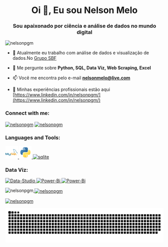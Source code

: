 <h1 align="center">Oi 👋, Eu sou Nelson Melo</h1>
<h3 align="center">Sou apaixonado por ciência e análise de dados no mundo digital</h3>

<p align="left"> <img src="https://komarev.com/ghpvc/?username=nelsonpgm&label=Profile%20views&color=0e75b6&style=flat" alt="nelsonpgm" /> </p>

- 🔭 Atualmente eu trabalho com análise de dados e visualização de dados.No [Grupo SBF](https://ri.gruposbf.com.br/)

- 💬 Me pergunte sobre **Python, SQL, Data Viz, Web Scraping, Excel**

- 📫 Você me encontra pelo e-mail **nelsonmelo@live.com**

- 📄 Minhas experiências profissionais estão aqui [https://www.linkedin.com/in/nelsonpgm/](https://www.linkedin.com/in/nelsonpgm/)

<h3 align="left">Connect with me:</h3>
<p align="left">
<a href="https://linkedin.com/in/nelsonpgm" target="blank"><img align="center" src="https://raw.githubusercontent.com/rahuldkjain/github-profile-readme-generator/master/src/images/icons/Social/linked-in-alt.svg" alt="nelsonpgm" height="30" width="40" /></a>
<a href="https://instagram.com/nelsonpgm" target="blank"><img align="center" src="https://raw.githubusercontent.com/rahuldkjain/github-profile-readme-generator/master/src/images/icons/Social/instagram.svg" alt="nelsonpgm" height="30" width="40" /></a>
</p>

<h3 align="left">Languages and Tools:</h4>
<p align="left"> <a href="https://www.mysql.com/" target="_blank" rel="noreferrer"> <img src="https://raw.githubusercontent.com/devicons/devicon/master/icons/mysql/mysql-original-wordmark.svg" alt="mysql" width="40" height="40"/> </a> <a href="https://www.python.org" target="_blank" rel="noreferrer"> <img src="https://raw.githubusercontent.com/devicons/devicon/master/icons/python/python-original.svg" alt="python" width="40" height="40"/> </a> <a href="https://www.sqlite.org/" target="_blank" rel="noreferrer"> <img src="https://www.vectorlogo.zone/logos/sqlite/sqlite-icon.svg" alt="sqlite" width="40" height="40"/> </a> </p>

<h3 align="left">Data Viz:</h4>
</a> <a href="https://www.python.org" target="_blank" rel="noreferrer"> <img src="https://www.klipfolio.com/sites/all/themes/klipfolio_theme/img/assets/googledatastudio-logo.png" alt="Data-Studio" width="160" height="40"/> 
      </a> <a href="https://www.python.org" target="_blank" rel="noreferrer"> <img src="https://www.microstrategy.com/content/dam/dev-images/ui-icons/microstrategy-logo_red.svg" alt="Power-Bi" width="160" height="40"/> </a> <a href="https://www.python.org" target="_blank" rel="noreferrer"> <img src="https://synackcertified.com/wp-content/uploads/2020/03/Microsoft-Power-BI-logo1.png" alt="Power-Bi" width="120" height="50"/> 


<p><img align="left" src="https://github-readme-stats.vercel.app/api/top-langs?username=nelsonpgm&show_icons=true&locale=en&layout=compact" alt="nelsonpgm" /></p>

<p>&nbsp;<img align="center" src="https://github-readme-stats.vercel.app/api?username=nelsonpgm&show_icons=true&locale=en" alt="nelsonpgm" /></p>

<p><img align="center" src="https://github-readme-streak-stats.herokuapp.com/?user=nelsonpgm&" alt="nelsonpgm" /></p>

<!---
nelsonpgm/nelsonpgm is a ✨ special ✨ repository because its `README.md` (this file) appears on your GitHub profile.
You can click the Preview link to take a look at your changes.
--->
![](https://github.com/Platane/snk/raw/output/github-contribution-grid-snake.svg)
